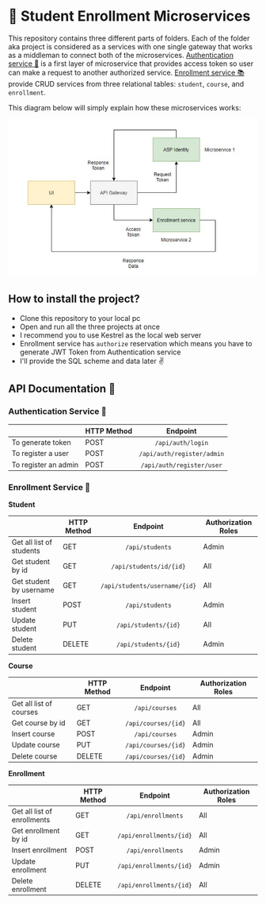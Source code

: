 # 📝 Student Enrollment Microservices 

This repository contains three different parts of folders. Each of the folder aka project is considered as a services with one single gateway that works as a middleman to connect both of the microservices. [Authentication service 🔑](https://github.com/jerichosiahaya/StudentEnrollmentMicroservices/tree/main/AuthenticationService) is a first layer of microservice that provides access token so user can make a request to another authorized service. [Enrollment service 📚](https://github.com/jerichosiahaya/StudentEnrollmentMicroservices/tree/main/EnrollmentService) provide CRUD services from three relational tables: `student`, `course`, and `enrollment`.

This diagram below will simply explain how these microservices works:

![flowchart](https://github.com/jerichosiahaya/StudentEnrollmentMicroservices/blob/main/assets/flowchart.jpg)

## How to install the project?
- Clone this repository to your local pc
- Open and run all the three projects at once
- I recommend you to use Kestrel as the local web server
- Enrollment service has `authorize` reservation which means you have to generate JWT Token from Authentication service
- I'll provide the SQL scheme and data later ✌

## API Documentation 🐒

### Authentication Service 🔑

| | HTTP Method        | Endpoint       |
|---| ------------- |:-------------:| 
|To generate token| POST      | `/api/auth/login` |
|To register a user| POST     | `/api/auth/register/admin`   |
|To register an admin| POST | `/api/auth/register/user`     |

### Enrollment Service 📝

<b>Student</b>

| | HTTP Method        | Endpoint       | Authorization Roles |
|---| ------------- |:-------------:| -------------------|
|Get all list of students| GET      | `/api/students` | Admin |
|Get student by id| GET     | `/api/students/id/{id}`   | All |
|Get student by username| GET | `/api/students/username/{id}`     | All |
|Insert student| POST | `/api/students`     | Admin |
|Update student| PUT | `/api/students/{id}`     | All |
|Delete student| DELETE | `/api/students/{id}`     | Admin |

<b>Course</b>

| | HTTP Method        | Endpoint       | Authorization Roles |
|---| ------------- |:-------------:| -------------------|
|Get all list of courses| GET      | `/api/courses` | All |
|Get course by id| GET     | `/api/courses/{id}`   | All |
|Insert course| POST | `/api/courses`     | Admin |
|Update course| PUT | `/api/courses/{id}`     | Admin |
|Delete course| DELETE | `/api/courses/{id}`     | Admin |

<b>Enrollment</b>

| | HTTP Method        | Endpoint       | Authorization Roles |
|---| ------------- |:-------------:| -------------------|
|Get all list of enrollments| GET      | `/api/enrollments` | All |
|Get enrollment by id| GET     | `/api/enrollments/{id}`   | All |
|Insert enrollment| POST | `/api/enrollments`     | Admin |
|Update enrollment| PUT | `/api/enrollments/{id}`     | Admin |
|Delete enrollment| DELETE | `/api/enrollments/{id}`     | All |





